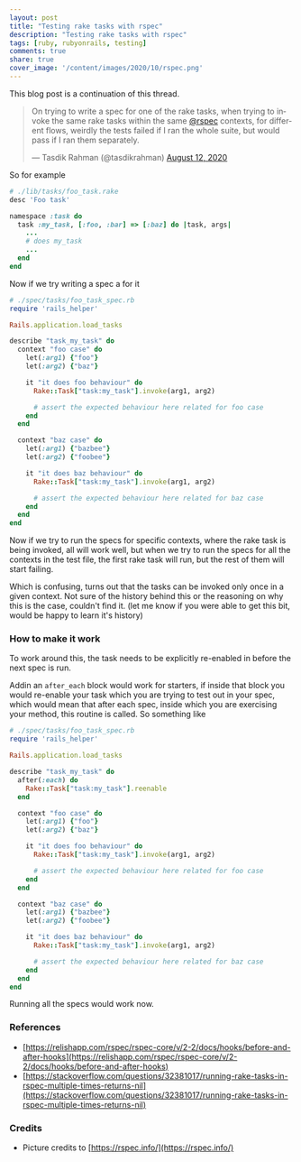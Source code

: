 ```yaml
---
layout: post
title: "Testing rake tasks with rspec"
description: "Testing rake tasks with rspec"
tags: [ruby, rubyonrails, testing]
comments: true
share: true
cover_image: '/content/images/2020/10/rspec.png'
---
```


This blog post is a continuation of this thread.

<blockquote class="twitter-tweet"><p lang="en" dir="ltr">On trying to write a spec for one of the rake tasks, when trying to invoke the same rake tasks within the same <a href="https://twitter.com/rspec?ref_src=twsrc%5Etfw">@rspec</a> contexts, for different flows, weirdly the tests failed if I ran the whole suite, but would pass if I ran them separately.</p>&mdash; Tasdik Rahman (@tasdikrahman) <a href="https://twitter.com/tasdikrahman/status/1293581788455952384?ref_src=twsrc%5Etfw">August 12, 2020</a></blockquote> <script async src="https://platform.twitter.com/widgets.js" charset="utf-8"></script>

So for example

```ruby
# ./lib/tasks/foo_task.rake
desc 'Foo task'

namespace :task do
  task :my_task, [:foo, :bar] => [:baz] do |task, args|
    ...
    # does my_task
    ...
  end
end
```

Now if we try writing a spec a for it

```ruby
# ./spec/tasks/foo_task_spec.rb
require 'rails_helper'

Rails.application.load_tasks

describe "task_my_task" do
  context "foo case" do
    let(:arg1) {"foo"}
    let(:arg2) {"baz"}

    it "it does foo behaviour" do
      Rake::Task["task:my_task"].invoke(arg1, arg2)

      # assert the expected behaviour here related for foo case
    end
  end

  context "baz case" do
    let(:arg1) {"bazbee"}
    let(:arg2) {"foobee"}

    it "it does baz behaviour" do
      Rake::Task["task:my_task"].invoke(arg1, arg2)

      # assert the expected behaviour here related for baz case
    end
  end
end
```

Now if we try to run the specs for specific contexts, where the rake task is being invoked, all will work well, but when we try to run the specs for all the contexts in the test file, the first rake task will run, but the rest of them will start failing.

Which is confusing, turns out that the tasks can be invoked only once in a given context. Not sure of the history behind this or the reasoning on why this is the case, couldn't find it. (let me know if you were able to get this bit, would be happy to learn it's history)

### How to make it work

To work around this, the task needs to be explicitly re-enabled in before the next spec is run.

Addin an `after_each` block would work for starters, if inside that block you would re-enable your task which you are trying to test out in your spec, which would mean that after each spec, inside which you are exercising your method, this routine is called. So something like

```ruby
# ./spec/tasks/foo_task_spec.rb
require 'rails_helper'

Rails.application.load_tasks

describe "task_my_task" do
  after(:each) do
    Rake::Task["task:my_task"].reenable
  end

  context "foo case" do
    let(:arg1) {"foo"}
    let(:arg2) {"baz"}

    it "it does foo behaviour" do
      Rake::Task["task:my_task"].invoke(arg1, arg2)

      # assert the expected behaviour here related for foo case
    end
  end

  context "baz case" do
    let(:arg1) {"bazbee"}
    let(:arg2) {"foobee"}

    it "it does baz behaviour" do
      Rake::Task["task:my_task"].invoke(arg1, arg2)

      # assert the expected behaviour here related for baz case
    end
  end
end
```

Running all the specs would work now.

### References

- [https://relishapp.com/rspec/rspec-core/v/2-2/docs/hooks/before-and-after-hooks](https://relishapp.com/rspec/rspec-core/v/2-2/docs/hooks/before-and-after-hooks)
- [https://stackoverflow.com/questions/32381017/running-rake-tasks-in-rspec-multiple-times-returns-nil](https://stackoverflow.com/questions/32381017/running-rake-tasks-in-rspec-multiple-times-returns-nil)

### Credits

- Picture credits to [https://rspec.info/](https://rspec.info/)
